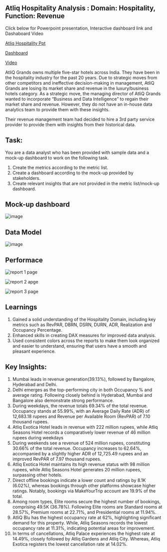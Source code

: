 ## Atliq Hospitality Analysis : Domain: Hospitality,  Function: Revenue

Click below for Powerpoint presentation, Interactive dashboard link and Dashaboard Video

[Atliq Hospitality Ppt](https://github.com/SameeraKota/Atliq-Hospitality-Analysis/blob/main/Atliq%20Hospitality%20Analysis%20PPT.pdf)

[Dashboard](https://github.com/SameeraKota/Atliq-Hospitality-Analysis/blob/main/Atliq%20Hospitality%20Project.pbix)

[Video](https://youtu.be/PyZTRwUYIPw)

AtliQ Grands owns multiple five-star hotels across India. They have been in the hospitality industry for the past 20 years. Due to strategic moves from other competitors and ineffective decision-making in management, AtliQ Grands are losing its market share and revenue in the luxury/business hotels category. As a strategic move, the managing director of AtliQ Grands wanted to incorporate “Business and Data Intelligence” to regain their market share and revenue. However, they do not have an in-house data analytics team to provide them with these insights.

Their revenue management team had decided to hire a 3rd party service provider to provide them with insights from their historical data.

## Task:  
You are a data analyst who has been provided with sample data and a mock-up dashboard to work on the following task. 

1. Create the metrics according to the metric list.
2. Create a dashboard according to the mock-up provided by stakeholders.
3. Create relevant insights that are not provided in the metric list/mock-up dashboard.

## Mock-up dashboard 
![image](https://github.com/SameeraKota/Atliq-Hospitality-Analysis/assets/151723407/b88af21f-12b3-4024-959b-74c2083244bf)

## Data Model 
![image](https://github.com/SameeraKota/Atliq-Hospitality-Analysis/assets/151723407/8ef8851a-7d80-4dec-aca0-fab35d3892b9)

## Performace 

![report 1 page ](https://github.com/SameeraKota/Atliq-Hospitality-Analysis/assets/151723407/4614bee0-3ae6-4e9b-b059-f18ee1eb73ef)

![report 2 apge ](https://github.com/SameeraKota/Atliq-Hospitality-Analysis/assets/151723407/16d48548-244d-43fd-8d57-94b28d2282bc)

![report 3 page](https://github.com/SameeraKota/Atliq-Hospitality-Analysis/assets/151723407/46184ba5-6d05-4d4b-a9cf-40f0f3b7a2d0)

## Learnings
1. Gained a solid understanding of the Hospitality Domain, including key metrics such as RevPAR, DBRN, DSRN, DURN, ADR, Realization and Occupancy Percentage.
2. Enhanced skills in creating DAX measures for improved data analysis.
3. Used consistent colors across the reports to make them look organized and easier to understand, ensuring that users have a smooth and pleasant experience.

## Key Insights: 

1. Mumbai leads in revenue generation(39.13%), followed by Bangalore, Hyderabad and Delhi.
2. Delhi emerges as the top-performing city in both Occupancy % and average rating. Following closely behind is Hyderabad, Mumbai and Bangalore also demonstrate strong performance.
3. During weekdays, the revenue totals 69.34% of the total revenue. Occupancy stands at 55.99%, with an Average Daily Rate (ADR) of 12,683.18 rupees and Revenue per Available Room (RevPAR) of 7.10 thousand rupees. 
4. Atliq Exotica Hotel leads in revenue with 222 million rupees, while Atliq Seasons Hotel records a comparatively lower revenue of 46 million rupees during weekdays 
5. During weekends see a revenue of 524 million rupees, constituting 30.66% of the total revenue. Occupancy increases to 62.64%, accompanied by a slightly higher ADR of 12,725.49 rupees and an improved RevPAR of 7.97 thousand rupees.
6. Atliq Exotica Hotel maintains its high revenue status with 98 million rupees, while Atliq Seasons Hotel generates 20 million rupees, surpassing other hotels. 
7. Direct offline bookings indicate a lower count and ratings by 8.1K (6.02%), whereas bookings through other platforms showcase higher ratings. Notably, bookings via MakeYourTrip account are 19.9% of the total. 
8. Among room types, Elite rooms secure the highest number of bookings, comprising 49.5K (36.78%). Following Elite rooms are Standard rooms at 28.57%, Premium rooms at 22.71%, and Presidential rooms at 11.94%.
9. AtliQ Blu has the highest occupancy rate at 62%, highlighting significant demand for this property. While, Atliq Seasons records the lowest occupancy rate at 11.31%, indicating potential areas for improvement. 
10. In terms of cancellations, Atliq Palace experiences the highest rate at 14.49%, closely followed by Atliq Gardens and Atliq City. Whereas, Atliq Exotica registers the lowest cancellation rate at 14.02%. 









